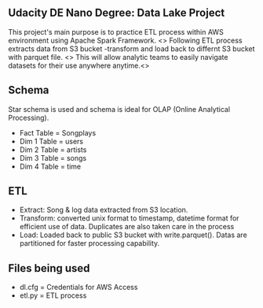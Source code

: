 ## Udacity DE Nano Degree: Data Lake Project
This project's main purpose is to practice ETL process within AWS environment using Apache Spark Framework. <>
Following ETL process extracts data from S3 bucket -transform and load back to differnt S3 bucket with parquet file. <>
This will allow analytic teams to easily navigate datasets for their use anywhere anytime.<>

## Schema
Star schema is used and schema is ideal for OLAP (Online Analytical Processing).
- Fact Table = Songplays
- Dim 1 Table = users
- Dim 2 Table = artists
- Dim 3 Table = songs
- Dim 4 Table = time

## ETL
- Extract: Song & log data extracted from S3 location. 
- Transform: converted unix format to timestamp, datetime format for efficient use of data. Duplicates are also taken care in the process
- Load: Loaded back to public S3 bucket with write.parquet(). Datas are partitioned for faster processing capability.


## Files being used
- dl.cfg = Credentials for AWS Access
- etl.py = ETL process






